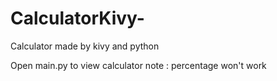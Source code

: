 # CalculatorKivy-
Calculator made by kivy and python

Open main.py to view calculator 
  note : percentage won't work 
